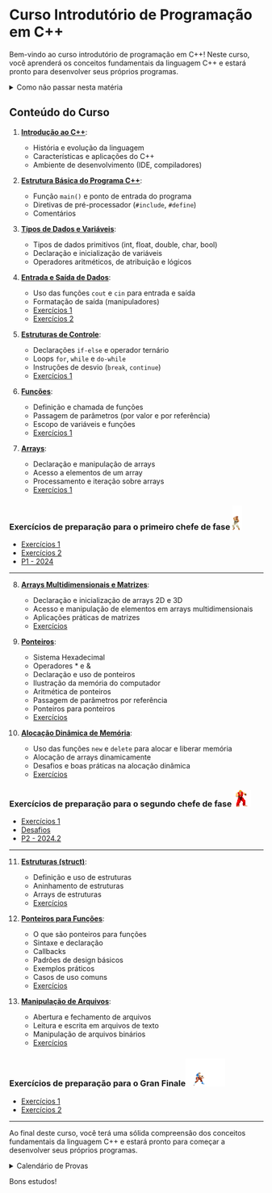 # Curso Introdutório de Programação em C++

Bem-vindo ao curso introdutório de programação em C++! Neste curso, você aprenderá os conceitos fundamentais da linguagem C++ e estará pronto para desenvolver seus próprios programas.

<details>
  <summary>Como não passar nesta matéria</summary>

  # Como não passar nesta matéria

  Olá, queridos alunos! Vamos falar sobre como ter sucesso neste curso? Não? Ah, você quer saber como não passar?
  Aqui vai um guia infalível para garantir que você não passe nesta matéria. Siga estas dicas e o insucesso será seu fiel companheiro!

  ## 1. Estude só na véspera da prova - o segredo do fracasso!

  Lembre-se: a universidade é igualzinha ao ensino médio! Aquelas matérias complexas e extensas? Pfff, besteira! Você consegue absorver todo esse conteúdo em uma única noite de estudos intensos. Afinal, quem precisa de tempo para processar informações, não é mesmo?

  Ignore completamente o fato de que o cérebro precisa de tempo para consolidar memórias e criar conexões entre conceitos. A neurociência? Ora, isso é só um modismo passageiro!

  ## 2. Sono é para os fracos!

  Dormir é perda de tempo. Quem precisa de sono quando se tem café e energéticos? Esqueça tudo o que ouviu sobre a importância do sono para a consolidação da memória e para o bom funcionamento cognitivo. 

  Afinal, o que os neurocientistas sabem? Eles só estudam o cérebro há décadas. Você, com sua sagacidade de última hora, certamente sabe mais do que eles.

  ## 3. Consistência? Que bobagem!

  Estudar um pouquinho todos os dias? Que ideia mais absurda! É muito melhor acumular todo o conteúdo para uma maratona de estudos na véspera da prova. Seu cérebro vai adorar essa sobrecarga de informações de última hora.

  Ignore completamente as pesquisas que mostram que o aprendizado espaçado é mais eficaz. Afinal, o que é a ciência cognitiva comparada à sua intuição infalível?

  ## Conclusão

  Seguindo essas dicas, você estará no caminho certo para não passar nesta matéria. Mas hey, se por algum motivo você decidir fazer o oposto do que foi sugerido aqui - estudar consistentemente, dormir bem e respeitar os processos de aprendizagem do seu cérebro - bem, aí a responsabilidade é toda sua se acabar passando com louvor!

</details>

## Conteúdo do Curso

1. **[Introdução ao C++](https://oangelo.github.io/Introducao-a-Programacao)**:
   - História e evolução da linguagem
   - Características e aplicações do C++
   - Ambiente de desenvolvimento (IDE, compiladores)

2. **[Estrutura Básica do Programa C++](https://oangelo.github.io/Introducao-a-Programacao/introducao_cpp.html)**:
   - Função `main()` e ponto de entrada do programa
   - Diretivas de pré-processador (`#include`, `#define`)
   - Comentários

3. **[Tipos de Dados e Variáveis](https://oangelo.github.io/Introducao-a-Programacao/introducao_cpp.html)**:
   - Tipos de dados primitivos (int, float, double, char, bool)
   - Declaração e inicialização de variáveis
   - Operadores aritméticos, de atribuição e lógicos

4. **[Entrada e Saída de Dados](https://oangelo.github.io/Introducao-a-Programacao/introducao_cpp.html)**:
   - Uso das funções `cout` e `cin` para entrada e saída
   - Formatação de saída (manipuladores)
   - [Exercícios 1](exercicios/introducao_cpp.md)
   - [Exercícios 2](exercicios/introducao_cpp_2.md)

5. **[Estruturas de Controle](https://oangelo.github.io/Introducao-a-Programacao/estruturas-de-controle.html)**:
   - Declarações `if-else` e operador ternário
   - Loops `for`, `while` e `do-while`
   - Instruções de desvio (`break`, `continue`)
   - [Exercícios 1](exercicios/estruturas-de-controle.md)

6. **[Funções](https://oangelo.github.io/Introducao-a-Programacao/funcoes.html)**:
   - Definição e chamada de funções
   - Passagem de parâmetros (por valor e por referência)
   - Escopo de variáveis e funções
   - [Exercícios 1](exercicios/cpp-functions-exercises.md)

7. **[Arrays](https://oangelo.github.io/Introducao-a-Programacao/arrays.html)**:
   - Declaração e manipulação de arrays
   - Acesso a elementos de um array
   - Processamento e iteração sobre arrays
   - [Exercícios 1](exercicios/arrays.md)

### Exercícios de preparação para o primeiro chefe de fase ![Ryu](img/ryu.gif) 
   - [Exercícios 1](exercicios/condicionais_loops_fucoes_arrays.md)
   - [Exercícios 2](exercicios/condicionais_loops_fucoes_arrays2.md)
   - [P1 - 2024](https://oangelo.github.io/Introducao-a-Programacao/provas/2024/P1.html)

***

8. **[Arrays Multidimensionais e Matrizes](https://oangelo.github.io/Introducao-a-Programacao/matriz.html)**:
   - Declaração e inicialização de arrays 2D e 3D
   - Acesso e manipulação de elementos em arrays multidimensionais
   - Aplicações práticas de matrizes
   - [Exercícios](exercicios/matrizes.md)

9. **[Ponteiros](https://oangelo.github.io/Introducao-a-Programacao/ponteiros.html)**:
   - Sistema Hexadecimal
   - Operadores * e &
   - Declaração e uso de ponteiros
   - Ilustração da memória do computador
   - Aritmética de ponteiros
   - Passagem de parâmetros por referência
   - Ponteiros para ponteiros
   - [Exercícios](exercicios/ponteiros.md)

10. **[Alocação Dinâmica de Memória](https://oangelo.github.io/Introducao-a-Programacao/memoria.html)**:
    - Uso das funções `new` e `delete` para alocar e liberar memória
    - Alocação de arrays dinamicamente
    - Desafios e boas práticas na alocação dinâmica
    - [Exercícios](exercicios/memoria.md)

### Exercícios de preparação para o segundo chefe de fase ![Ryu](img/ken.gif) 
   - [Exercícios 1](exercicios/exercicios_prep_mat_pont_mem.md)
   - [Desafios](exercicios/desafios_p2.md)
   - [P2 - 2024.2](provas/2024/p2.md)

***

11. **[Estruturas (struct)](https://oangelo.github.io/Introducao-a-Programacao/estruturas.html)**:
    - Definição e uso de estruturas
    - Aninhamento de estruturas
    - Arrays de estruturas
    - [Exercícios](exercicios/estruturas.md)

12. **[Ponteiros para Funções](https://oangelo.github.io/Introducao-a-Programacao/ponteiros_funcoes.html)**:
    - O que são ponteiros para funções
    - Sintaxe e declaração
    - Callbacks
    - Padrões de design básicos
    - Exemplos práticos
    - Casos de uso comuns
    - [Exercícios](exercicios/ponteiros_funcoes.md)

13. **[Manipulação de Arquivos](https://oangelo.github.io/Introducao-a-Programacao/arquivos.html)**:
    - Abertura e fechamento de arquivos
    - Leitura e escrita em arquivos de texto
    - Manipulação de arquivos binários
    - [Exercícios](exercicios/arquivos.md)

### Exercícios de preparação para o Gran Finale![Chunli](img/chunli.gif)
  - [Exercícios 1](exercicios/gran_finale_1.md)
  - [Exercícios 2](exercicios/gran_finale_2.md)

***

Ao final deste curso, você terá uma sólida compreensão dos conceitos fundamentais da linguagem C++ e estará pronto para começar a desenvolver seus próprios programas.

<details>
  <summary>Calendário de Provas</summary>
  <ul>
    <li>P3: 02/12/24</li>
    <li>PS: 09/12/24 (Prova para quem faltou alguma prova ou gostaria de substituir alguma nota por esta)</li>
    <li>PF: 16/12/24</li>
  </ul>
  <img src="img/prova.png" alt="meme cachorro">
</details>

Bons estudos!
